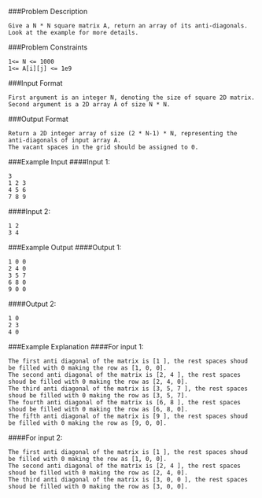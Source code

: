 ###Problem Description
```
Give a N * N square matrix A, return an array of its anti-diagonals. Look at the example for more details.
```


###Problem Constraints
```
1<= N <= 1000
1<= A[i][j] <= 1e9
```

###Input Format
```
First argument is an integer N, denoting the size of square 2D matrix.
Second argument is a 2D array A of size N * N.
```

###Output Format
```
Return a 2D integer array of size (2 * N-1) * N, representing the anti-diagonals of input array A.
The vacant spaces in the grid should be assigned to 0.
```

###Example Input
####Input 1:
```
3
1 2 3
4 5 6
7 8 9
```
####Input 2:

```
1 2
3 4
```

###Example Output
####Output 1:
```
1 0 0
2 4 0
3 5 7
6 8 0
9 0 0
```
####Output 2:

```
1 0
2 3
4 0
```

###Example Explanation
####For input 1:
```
The first anti diagonal of the matrix is [1 ], the rest spaces shoud be filled with 0 making the row as [1, 0, 0].
The second anti diagonal of the matrix is [2, 4 ], the rest spaces shoud be filled with 0 making the row as [2, 4, 0].
The third anti diagonal of the matrix is [3, 5, 7 ], the rest spaces shoud be filled with 0 making the row as [3, 5, 7].
The fourth anti diagonal of the matrix is [6, 8 ], the rest spaces shoud be filled with 0 making the row as [6, 8, 0].
The fifth anti diagonal of the matrix is [9 ], the rest spaces shoud be filled with 0 making the row as [9, 0, 0].
```
####For input 2:

```
The first anti diagonal of the matrix is [1 ], the rest spaces shoud be filled with 0 making the row as [1, 0, 0].
The second anti diagonal of the matrix is [2, 4 ], the rest spaces shoud be filled with 0 making the row as [2, 4, 0].
The third anti diagonal of the matrix is [3, 0, 0 ], the rest spaces shoud be filled with 0 making the row as [3, 0, 0].
```